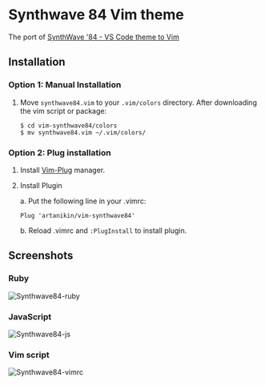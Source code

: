 # Synthwave 84 Vim theme

The port of [SynthWave '84 - VS Code theme to Vim](https://github.com/robb0wen/synthwave-vscode)

Installation
------------

### Option 1: Manual Installation

1.  Move `synthwave84.vim` to your `.vim/colors` directory. After downloading the
    vim script or package:

        $ cd vim-synthwave84/colors
        $ mv synthwave84.vim ~/.vim/colors/

### Option 2: Plug installation

1. Install [Vim-Plug](https://github.com/junegunn/vim-plug) manager.

2. Install Plugin

    a. Put the following line in your .vimrc:

      ```Plug 'artanikin/vim-synthwave84'```

    b. Reload .vimrc and `:PlugInstall` to install plugin.


Screenshots
-----------

### Ruby
![Synthwave84-ruby](https://github.com/artanikin/vim-synthwave84/blob/master/media/ruby.png)

### JavaScript
![Synthwave84-js](https://github.com/artanikin/vim-synthwave84/blob/master/media/js.png)

### Vim script
![Synthwave84-vimrc](https://github.com/artanikin/vim-synthwave84/blob/master/media/vimrc.png)
